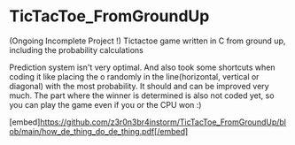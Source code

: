 # TicTacToe_FromGroundUp
(Ongoing Incomplete Project !) Tictactoe game written in C from ground up, including the probability calculations

Prediction system isn't very optimal. And also took some shortcuts when coding it like placing the o randomly in the line(horizontal, vertical or diagonal) with the most probability.
It should and can be improved very much.
The part where the winner is determined is also not coded yet, so you can play the game even if you or the CPU won :)

[embed]https://github.com/z3r0n3br4instorm/TicTacToe_FromGroundUp/blob/main/how_de_thing_do_de_thing.pdf[/embed]
